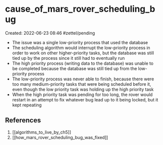 # cause_of_mars_rover_scheduling_bug
Created: 2022-06-23 08:46
#zettel/pending 
- The issue was a single low-priority process that used the database
- The scheduling algorithm would interrupt the low-priority process in order to work on other higher-priority tasks, but the database was still tied up by the process since it still had to eventually run
- The high priority process (writing data to the database) was unable to be completed because the database was still tied up from the low-priority process
- The low-priority process was never able to finish, because there were too many medium-priority tasks that were being scheduled before it, even though the low priority task was holding up the high priority task
- When the high priority task was pending for too long, the rover would restart in an attempt to fix whatever bug lead up to it being locked, but it kept repeating

## References
1. [[algorithms_to_live_by_ch5]]
2. [[how_mars_rover_scheduling_bug_was_fixed]]